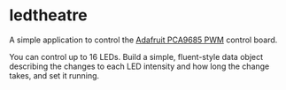 # ledtheatre

A simple application to control the [Adafruit PCA9685 PWM](https://learn.adafruit.com/16-channel-pwm-servo-driver?view=all)
control board.

You can control up to 16 LEDs. Build a simple, fluent-style data object 
describing the changes to each LED intensity and how long the change takes, and 
set it running. 
